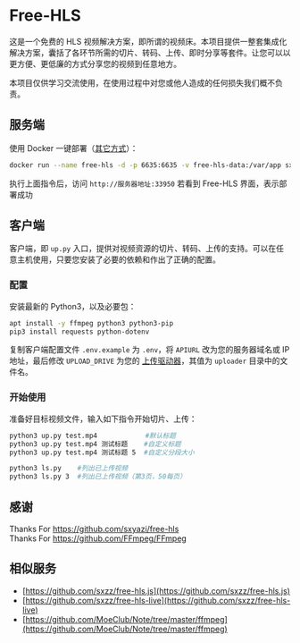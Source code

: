 # Free-HLS

这是一个免费的 HLS 视频解决方案，即所谓的视频床。本项目提供一整套集成化解决方案，囊括了各环节所需的切片、转码、上传、即时分享等套件。让您可以以更方便、更低廉的方式分享您的视频到任意地方。

本项目仅供学习交流使用，在使用过程中对您或他人造成的任何损失我们概不负责。

## 服务端

使用 Docker 一键部署（[其它方式](/docs/server-deployment.md)）：

```bash
docker run --name free-hls -d -p 6635:6635 -v free-hls-data:/var/app sxyazi/free-hls
```

执行上面指令后，访问 `http://服务器地址:33950` 若看到 Free-HLS 界面，表示部署成功

## 客户端

客户端，即 `up.py` 入口，提供对视频资源的切片、转码、上传的支持。可以在任意主机使用，只要您安装了必要的依赖和作出了正确的配置。

### 配置

安装最新的 Python3，以及必要包：

```bash
apt install -y ffmpeg python3 python3-pip
pip3 install requests python-dotenv
```

复制客户端配置文件 `.env.example` 为 `.env`，将 `APIURL` 改为您的服务器域名或 IP 地址，最后修改 `UPLOAD_DRIVE` 为您的 [上传驱动器](https://github.com/SakuraVincent/MyHLS/wiki/%E4%B8%8A%E4%BC%A0%E9%A9%B1%E5%8A%A8%E5%99%A8)，其值为 `uploader` 目录中的文件名。

### 开始使用

准备好目标视频文件，输入如下指令开始切片、上传：

```bash
python3 up.py test.mp4            #默认标题
python3 up.py test.mp4 测试标题    #自定义标题
python3 up.py test.mp4 测试标题 5  #自定义分段大小

python3 ls.py    #列出已上传视频
python3 ls.py 3  #列出已上传视频（第3页，50每页）
```

## 感谢
Thanks For https://github.com/sxyazi/free-hls
<br>
Thanks For https://github.com/FFmpeg/FFmpeg

## 相似服务

- [https://github.com/sxzz/free-hls.js](https://github.com/sxzz/free-hls.js)
- [https://github.com/sxzz/free-hls-live](https://github.com/sxzz/free-hls-live)
- [https://github.com/MoeClub/Note/tree/master/ffmpeg](https://github.com/MoeClub/Note/tree/master/ffmpeg)
